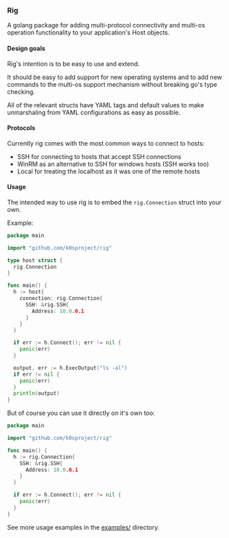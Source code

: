 ### Rig

A golang package for adding multi-protocol connectivity and multi-os operation functionality to your application's Host objects.

#### Design goals

Rig's intention is to be easy to use and extend.

It should be easy to add support for new operating systems and to add new commands to the multi-os support mechanism without breaking go's type checking.

All of the relevant structs have YAML tags and default values to make unmarshaling from YAML configurations as easy as possible.

#### Protocols

Currently rig comes with the most common ways to connect to hosts:
- SSH for connecting to hosts that accept SSH connections
- WinRM as an alternative to SSH for windows hosts (SSH works too)
- Local for treating the localhost as it was one of the remote hosts

#### Usage

The intended way to use rig is to embed the `rig.Connection` struct into your own.

Example:

```go
package main

import "github.com/k0sproject/rig"

type host struct {
  rig.Connection
}

func main() {
  h := host{
    connection: rig.Connection{
      SSH: &rig.SSH{
        Address: 10.0.0.1
      }
    }
  }

  if err := h.Connect(); err != nil {
    panic(err)
  }

  output, err := h.ExecOutput("ls -al")
  if err != nil {
    panic(err)
  }
  println(output)
}
```

But of course you can use it directly on it's own too:

```go
package main

import "github.com/k0sproject/rig"

func main() {
  h := rig.Connection{
    SSH: &rig.SSH{
      Address: 10.0.0.1
    }
  }

  if err := h.Connect(); err != nil {
    panic(err)
  }
}
```

See more usage examples in the [examples/](examples/) directory.
